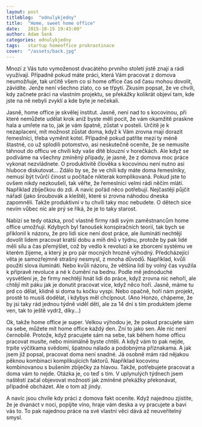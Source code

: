 ```yaml
---
layout: post
titleblog:  "odnulykjedny"
title:  "Home, sweet home office"
date:   2015-10-15 19:43:00"
author: Adam Šenk
categories: odnulykjedny
tags:	startup homeoffice prokrastinace
cover:  "/assets/back.jpg"
---
```

Mnozí z Vás tuto vymoženost dvacátého prvního století jistě znají a rádi využívají. Případně pokud máte práci, která Vám pracovat z domova neumožňuje, tak určitě všem co si home office čas od času mohou dovolit, závídíte. Jenže není všechno zlato, co se třpytí. Zkusím popsat, že ve chvíli, kdy začnete práci na vlastním projektu, se překážky kolikrát objeví tam, kde jste na ně nebyli zvyklí a kde byte je nečekali.

Jasně, home office je skvělej institut. Jasně, není nad to s kocovinou, při které nemůžete udělat krok aniž byste měli pocit, že vám okamžitě praskne hala a umřete na to, jak je vám špatně, zůstat v posteli. Určitě je k nezaplacení, mít možnost zůstat doma, když k Vám zrovna mají dorazit řemeslníci, třeba vyměnit kotel. Případně pokud patříte mezi ty méně štastné, co už splodili potomstvo, asi neskutečně oceníte, že se nemusíte táhnout do officu ve chvíli kdy vaše dítě blouzní v horečkách. Ale když se podíváme na všechny zmíněný případy, je jasné, že z domova moc práce vykonat nezvládnete. O produktivitě člověka s kocovinou není nutno asi hluboce diskutovat... Zdálo by se, že ve chíli kdy máte doma řemeslníky, nemusí být tvůrčí činost u počítače nikterak komplikovaná. Pokud jste to ovšem nikdy nezkoušeli, tak věřte, že řemeslníci velmi rádi něčím mlátí. Například zbíječkou do zdi. A navíc pořád něco potřebují. Nejčastěji půjčit nářadí (jako šroubovák a kleště), které si zrovna náhodou dneska zapomněli. Takže produktivní v tu chvíli taky moc nebudete. O dětech sice nevím vůbec nic ale prý se říká, že je to taky starost.

Nabízí se tedy otázka, proč vlastně firmy rádi svým zaměstnancům home office umožňují. Kdybych byl fanoušek konspiračních teorií, tak bych se přiklonil k názoru, že pro lidi sice není dost práce, ale ilumináti nechtějí dovolit lidem pracovat kratší dobu a míň dnů v týdnu, protože by pak lidé měli sílu a čas přemýšlet, což by vedlo k revoluci a ke zborcení systému ve kterém žijeme, a který je pro pár mocných hrozně výhodný. Předcházející věta je samozřejmně strašný nesmysl, z mnoha důvodů. Například, kvůli použití slova ilumináti. Nebo kvůli názoru, že většina lidí by volný čas využila k přípravě revoluce a né k čumění na bednu. Podle mě jednoduché vysvětlení je, že firmy nechtějí hnát lidi do práce, když zrovna nic nehoří, ale chtějí mít páku jak je donutit pracovat více, když něco hoří. Jasně, máme tu prd co dělat, klidně si doma tu kočku vyspi. Nebo opačně, hoří nám projekt, prostě to musíš dodělat, i kdybys měl chcípnout. (Ano Honzo, chápeme, že by jsi taky rád jednou týdně viděl děti, ale za 14 dní s tím produktem jdeme ven, tak to ještě vydrž, díky...)

Ok, takže home office je super. Velkou výhodou je, že pokud pracujete sám na sebe, můžete mít home office každý den. Zní to jako sen. Ale nic není černobílé. Protože, když pracujete sám na sebe, tak během home officu pracovat musíte, nebo minimálně byste chtěli. A když vám to pak nejde, trpíte výčitkama svědomí, špatnou nálado a podobnýma příznakama. A jak jsem již popsal, pracovat doma není snadné. Já osobně mám rád nějakou pěknou kombinaci komplikujících faktorů. Například kocovinu kombinovanou s bušením zbíječky za hlavou. Takže, potřebujete pracovat a doma vám to nejde. Otázka je, co teď s tím. V uplynulých týdnech jsem naštěstí začal objevovat možnosti jak zmíněné překážky překonávat, případně obcházet. Ale o tom až jindy.

A navíc jsou chvíle kdy práci z domova fakt oceníte. Když najednou zjistíte, že je dvanáct v noci, popíjíte víno, hraje vám deska a vy pracujete a baví vás to. To pak najednou práce na své vlastní věci dává až neuveřitelný smysl.
